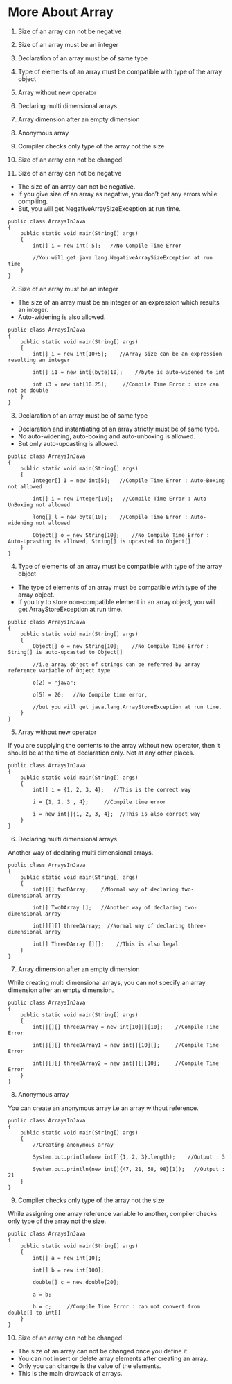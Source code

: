 # More About Array

1) Size of an array can not be negative
2) Size of an array must be an integer
3) Declaration of an array must be of same type
4) Type of elements of an array must be compatible with type of the array object
5) Array without new operator
6) Declaring multi dimensional arrays
7) Array dimension after an empty dimension
8) Anonymous array
9) Compiler checks only type of the array not the size
10) Size of an array can not be changed

1) Size of an array can not be negative

- The size of an array can not be negative. 
- If you give size of an array as negative, you don’t get any errors while compliing. 
- But, you will get NegativeArraySizeException at run time.
```
public class ArraysInJava
{
    public static void main(String[] args)
    {
        int[] i = new int[-5];   //No Compile Time Error
 
        //You will get java.lang.NegativeArraySizeException at run time
    }
}
```

2) Size of an array must be an integer

- The size of an array must be an integer or an expression which results an integer. 
- Auto-widening is also allowed.
```
public class ArraysInJava
{
    public static void main(String[] args)
    {
        int[] i = new int[10+5];    //Array size can be an expression resulting an integer
 
        int[] i1 = new int[(byte)10];    //byte is auto-widened to int
 
        int i3 = new int[10.25];     //Compile Time Error : size can not be double
    }
}
```

3) Declaration of an array must be of same type

- Declaration and instantiating of an array strictly must be of same type. 
- No auto-widening, auto-boxing and auto-unboxing is allowed. 
- But only auto-upcasting is allowed.
```
public class ArraysInJava
{
    public static void main(String[] args)
    {
        Integer[] I = new int[5];   //Compile Time Error : Auto-Boxing not allowed
 
        int[] i = new Integer[10];   //Compile Time Error : Auto-UnBoxing not allowed
 
        long[] l = new byte[10];    //Compile Time Error : Auto-widening not allowed
 
        Object[] o = new String[10];    //No Compile Time Error : Auto-Upcasting is allowed, String[] is upcasted to Object[]
    }
}
```

4) Type of elements of an array must be compatible with type of the array object

- The type of elements of an array must be compatible with type of the array object. 
- If you try to store non-compatible element in an array object, you will get ArrayStoreException at run time.
```
public class ArraysInJava
{
    public static void main(String[] args)
    {
        Object[] o = new String[10];    //No Compile Time Error : String[] is auto-upcasted to Object[]
 
        //i.e array object of strings can be referred by array reference variable of Object type
 
        o[2] = "java";
 
        o[5] = 20;   //No Compile time error, 
 
        //but you will get java.lang.ArrayStoreException at run time.
    }
}
```

5) Array without new operator

If you are supplying the contents to the array without new operator, then it should be at the time of declaration only. Not at any other places.
```
public class ArraysInJava
{
    public static void main(String[] args)
    {
        int[] i = {1, 2, 3, 4};   //This is the correct way
 
        i = {1, 2, 3 , 4};     //Compile time error
 
        i = new int[]{1, 2, 3, 4};  //This is also correct way
    }
}
```

6) Declaring multi dimensional arrays

Another way of declaring multi dimensional arrays.
```
public class ArraysInJava
{
    public static void main(String[] args)
    {
        int[][] twoDArray;    //Normal way of declaring two-dimensional array
 
        int[] TwoDArray [];   //Another way of declaring two-dimensional array
 
        int[][][] threeDArray;  //Normal way of declaring three-dimensional array
 
        int[] ThreeDArray [][];    //This is also legal
    }
}
```

7) Array dimension after an empty dimension

While creating multi dimensional arrays, you can not specify an array dimension after an empty dimension.
```
public class ArraysInJava
{
    public static void main(String[] args)
    {
        int[][][] threeDArray = new int[10][][10];    //Compile Time Error
 
        int[][][] threeDArray1 = new int[][10][];     //Compile Time Error
 
        int[][][] threeDArray2 = new int[][][10];     //Compile Time Error
    }
}
```

8) Anonymous array

You can create an anonymous array i.e an array without reference.
```
public class ArraysInJava
{
    public static void main(String[] args)
    {
        //Creating anonymous array
 
        System.out.println(new int[]{1, 2, 3}.length);    //Output : 3
 
        System.out.println(new int[]{47, 21, 58, 98}[1]);   //Output : 21
    }
}
```

9) Compiler checks only type of the array not the size

While assigning one array reference variable to another, compiler checks only type of the array not the size.
```
public class ArraysInJava
{
    public static void main(String[] args)
    {
        int[] a = new int[10];
 
        int[] b = new int[100];
 
        double[] c = new double[20];
 
        a = b;
 
        b = c;     //Compile Time Error : can not convert from double[] to int[]
    }
}
```

10) Size of an array can not be changed

- The size of an array can not be changed once you define it. 
- You can not insert or delete array elements after creating an array. 
- Only you can change is the value of the elements. 
- This is the main drawback of arrays.